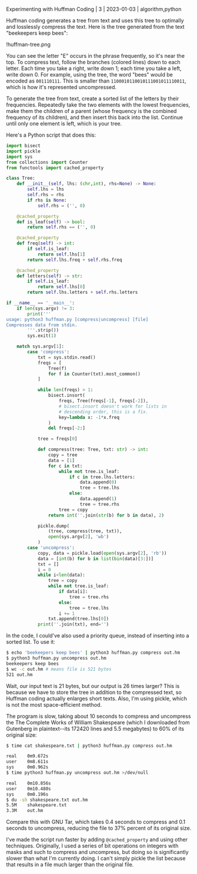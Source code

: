 Experimenting with Huffman Coding | 3 | 2023-01-03 | algorithm,python

Huffman coding generates a tree from text and uses this tree to optimally and losslessly compress the text. Here is the tree generated from the text "beekeepers keep bees":

!huffman-tree.png

You can see the letter "E" occurs in the phrase frequently, so it's near the top. To compress text, follow the branches (colored lines) down to each letter. Each time you take a right, write down 1; each time you take a left, write down 0. For example, using the tree, the word "bees" would be encoded as `001110111`. This is smaller than `1100010110010111001011110011`, which is how it's represented uncompressed.

To generate the tree from text, create a sorted list of the letters by their frequencies. Repeatedly take the two elements with the lowest frequencies, make them the children of a parent (whose frequency is the combined frequency of its children), and then insert this back into the list. Continue until only one element is left, which is your tree.

Here's a Python script that does this:

```py
import bisect
import pickle
import sys
from collections import Counter
from functools import cached_property

class Tree:
    def __init__(self, lhs: (chr,int), rhs=None) -> None:
        self.lhs = lhs
        self.rhs = rhs
        if rhs is None:
            self.rhs = ('', 0)

    @cached_property
    def is_leaf(self) -> bool:
        return self.rhs == ('', 0)

    @cached_property
    def freq(self) -> int:
        if self.is_leaf:
            return self.lhs[1]
        return self.lhs.freq + self.rhs.freq

    @cached_property
    def letters(self) -> str:
        if self.is_leaf:
            return self.lhs[0]
        return self.lhs.letters + self.rhs.letters

if __name__ == '__main__':
    if len(sys.argv) != 3:
        print('''
usage: python3 huffman.py [compress|uncompress] [file]
Compresses data from stdin.
        '''.strip())
        sys.exit(1)

    match sys.argv[1]:
        case 'compress':
            txt = sys.stdin.read()
            freqs = [
                Tree(f)
                for f in Counter(txt).most_common()
            ]

            while len(freqs) > 1:
                bisect.insort(
                    freqs, Tree(freqs[-1], freqs[-2]),
                    # bisect.insort doesn't work for lists in
                    # descending order, this is a fix.
                    key=lambda x: -1*x.freq
                )
                del freqs[-2:]

            tree = freqs[0]

            def compress(tree: Tree, txt: str) -> int:
                copy = tree
                data = [1]
                for c in txt:
                    while not tree.is_leaf:
                        if c in tree.lhs.letters:
                            data.append(0)
                            tree = tree.lhs
                        else:
                            data.append(1)
                            tree = tree.rhs
                    tree = copy
                return int(''.join(str(b) for b in data), 2)

            pickle.dump(
                (tree, compress(tree, txt)),
                open(sys.argv[2], 'wb')
            )
        case 'uncompress':
            copy, data = pickle.load(open(sys.argv[2], 'rb'))
            data = [int(b) for b in list(bin(data)[3:])]
            txt = []
            i = 0
            while i<len(data):
                tree = copy
                while not tree.is_leaf:
                    if data[i]:
                        tree = tree.rhs
                    else:
                        tree = tree.lhs
                    i += 1
                txt.append(tree.lhs[0])
            print(''.join(txt), end='')
```

In the code, I could've also used a priority queue, instead of inserting into a sorted list. To use it:

```bash
$ echo 'beekeepers keep bees' | python3 huffman.py compress out.hm
$ python3 huffman.py uncompress out.hm
beekeepers keep bees
$ wc -c out.hm # means file is 521 bytes
521 out.hm
```

Wait, our input text is 21 bytes, but our output is 26 times larger? This is because we have to store the tree in addition to the compressed text, so Huffman coding actually enlarges short texts. Also, I'm using pickle, which is not the most space-efficient method.

The program is slow, taking about 10 seconds to compress and uncompress the The Complete Works of William Shakespeare (which I downloaded from Gutenberg in plaintext--its 172420 lines and 5.5 megabytes) to 60% of its original size:

```bash
$ time cat shakespeare.txt | python3 huffman.py compress out.hm

real    0m9.672s
user    0m8.611s
sys     0m0.962s
$ time python3 huffman.py uncompress out.hm >/dev/null

real    0m10.856s
user    0m10.480s
sys     0m0.196s
$ du -sh shakespeare.txt out.hm
5.5M    shakespeare.txt
3.3M    out.hm
```

Compare this with GNU Tar, which takes 0.4 seconds to compress and 0.1 seconds to uncompress, reducing the file to 37% percent of its original size.

I've made the script run faster by adding `@cached_property` and using other techniques. Originally, I used a series of bit operations on integers with masks and such to compress and uncompress, but doing so is significantly slower than what I'm currently doing. I can't simply pickle the list because that results in a file much larger than the original file.
